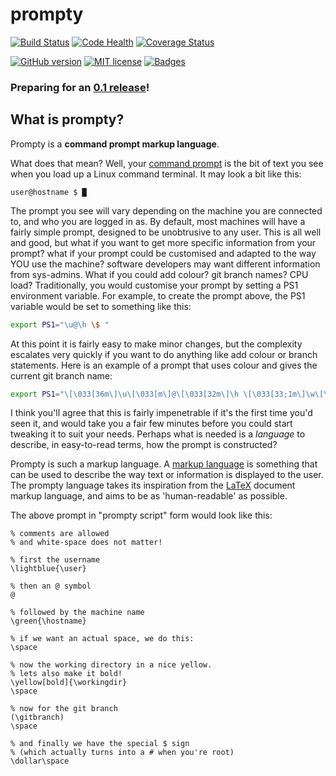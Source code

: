prompty
=======

[![Build Status](https://travis-ci.org/ltn100/prompty.svg?branch=master)](https://travis-ci.org/ltn100/prompty)
[![Code Health](https://landscape.io/github/ltn100/prompty/master/landscape.png)](https://landscape.io/github/ltn100/prompty/master)
[![Coverage Status](https://coveralls.io/repos/ltn100/prompty/badge.svg?service=github)](https://coveralls.io/github/ltn100/prompty)

[![GitHub version](https://badge.fury.io/gh/ltn100%2Fprompty.svg)](http://badge.fury.io/gh/ltn100%2Fprompty)
[![MIT license](http://img.shields.io/badge/license-MIT-blue.svg)](http://opensource.org/licenses/MIT)
[![Badges](http://img.shields.io/badge/badges-shields.io-lightgrey.svg)](http://shields.io)

### Preparing for an [0.1 release](https://github.com/ltn100/prompty/issues?q=milestone%3Av0.1)!


What is prompty?
----------------

Prompty is a **command prompt markup language**.

What does that mean? Well, your [command prompt](https://en.wikipedia.org/wiki/Command-line_interface#Command_prompt) is the bit of text you see when you load up a Linux command terminal. It may look a bit like this:

    user@hostname $ █

The prompt you see will vary depending on the machine you are connected to, and who you are logged in as. By default, most machines will have a fairly simple prompt, designed to be unobtrusive to any user. This is all well and good, but what if you want to get more specific information from your prompt? what if your prompt could be customised and adapted to the way YOU use the machine? software developers may want different information from sys-admins. What if you could add colour? git branch names? CPU load? Traditionally, you would customise your prompt by setting a PS1 environment variable. For example, to create the prompt above, the PS1 variable would be set to something like this:

```bash
export PS1="\u@\h \$ "
```

At this point it is fairly easy to make minor changes, but the complexity escalates very quickly if you want to do anything like add colour or branch statements. Here is an example of a prompt that uses colour and gives the current git branch name:

```bash
export PS1="\[\033[36m\]\u\[\033[m\]@\[\033[32m\]\h \[\033[33;1m\]\w\[\033[m\] (\$(git branch 2>/dev/null | grep '^*' | colrm 1 2)) \$ "
```

I think you'll agree that this is fairly impenetrable if it's the first time you'd seen it, and would take you a fair few minutes before you could start tweaking it to suit your needs. Perhaps what is needed is a *language* to describe, in easy-to-read terms, how the prompt is constructed?

Prompty is such a markup language. A [markup language](http://en.wikipedia.org/wiki/Markup_language) is something that can be used to describe the way text or information is displayed to the user. The prompty language takes its inspiration from the [LaTeX](http://en.wikipedia.org/wiki/LaTeX) document markup language, and aims to be as 'human-readable' as possible.

The above prompt in "prompty script" form would look like this:

```TeX
% comments are allowed
% and white-space does not matter!

% first the username
\lightblue{\user}

% then an @ symbol
@

% followed by the machine name
\green{\hostname}

% if we want an actual space, we do this:
\space

% now the working directory in a nice yellow.
% lets also make it bold!
\yellow[bold]{\workingdir}
\space

% now for the git branch
(\gitbranch)
\space

% and finally we have the special $ sign
% (which actually turns into a # when you're root)
\dollar\space
```
